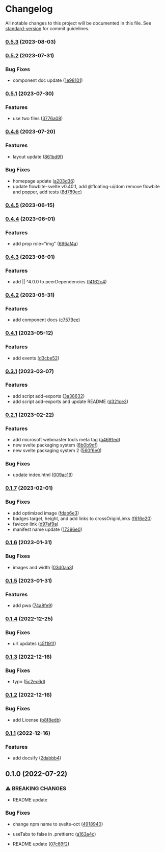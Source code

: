 # Changelog

All notable changes to this project will be documented in this file. See [standard-version](https://github.com/conventional-changelog/standard-version) for commit guidelines.

### [0.5.3](https://github.com/shinokada/svelte-oct/compare/v0.5.2...v0.5.3) (2023-08-03)

### [0.5.2](https://github.com/shinokada/svelte-oct/compare/v0.5.1...v0.5.2) (2023-07-31)

### Bug Fixes

- component doc update ([1e98101](https://github.com/shinokada/svelte-oct/commit/1e98101e82552639e32708b85c0ed2d23470237b))

### [0.5.1](https://github.com/shinokada/svelte-oct/compare/v0.4.6...v0.5.1) (2023-07-30)

### Features

- use two files ([3776a08](https://github.com/shinokada/svelte-oct/commit/3776a080531b71539151985784b8d5ea5f78d3ca))

### [0.4.6](https://github.com/shinokada/svelte-oct/compare/v0.4.5...v0.4.6) (2023-07-20)

### Features

- layout update ([861bd9f](https://github.com/shinokada/svelte-oct/commit/861bd9f32899faaa15e1d4b82e1cb4ffa6e4959a))

### Bug Fixes

- homepage update ([a203d36](https://github.com/shinokada/svelte-oct/commit/a203d360fe166ca38238c350a764fe4158a1a8a7))
- update flowbite-svelte v0.40.1, add @floating-ui/dom remove flowbite and popper, add tests ([8d789ec](https://github.com/shinokada/svelte-oct/commit/8d789ec919d2c4a4848e3b499c1a3c16267ac3f3))

### [0.4.5](https://github.com/shinokada/svelte-oct/compare/v0.4.4...v0.4.5) (2023-06-15)

### [0.4.4](https://github.com/shinokada/svelte-oct/compare/v0.4.3...v0.4.4) (2023-06-01)

### Features

- add prop role="img" ([696af4a](https://github.com/shinokada/svelte-oct/commit/696af4a1e7ba692dfbf5b4d065a8b2362c1e2d14))

### [0.4.3](https://github.com/shinokada/svelte-oct/compare/v0.4.2...v0.4.3) (2023-06-01)

### Features

- add || ^4.0.0 to peerDependencies ([f4162c4](https://github.com/shinokada/svelte-oct/commit/f4162c4173010abf70d40ecabca3a8caf83237fc))

### [0.4.2](https://github.com/shinokada/svelte-oct/compare/v0.4.1...v0.4.2) (2023-05-31)

### Features

- add component docs ([c7579ee](https://github.com/shinokada/svelte-oct/commit/c7579ee244061105a773d24c9c372f05b1e190c4))

### [0.4.1](https://github.com/shinokada/svelte-oct/compare/v0.3.1...v0.4.1) (2023-05-12)

### Features

- add events ([d3cbe52](https://github.com/shinokada/svelte-oct/commit/d3cbe524904dcb6e4457f679ca0db059a2c52ae9))

### [0.3.1](https://github.com/shinokada/svelte-oct/compare/v0.2.1...v0.3.1) (2023-03-07)

### Features

- add script add-exports ([3a38632](https://github.com/shinokada/svelte-oct/commit/3a38632ee4ef90c1ed46f68e2b31920358a54bab))
- add script add-exports and update README ([d321ce3](https://github.com/shinokada/svelte-oct/commit/d321ce3f625b1c8fb9ee59904d48def012309790))

### [0.2.1](https://github.com/shinokada/svelte-oct/compare/v0.1.7...v0.2.1) (2023-02-22)

### Features

- add microsoft webmaster tools meta tag ([a4691ed](https://github.com/shinokada/svelte-oct/commit/a4691ed825bcdf4fce27a1af5d3015f217767ef1))
- new svelte packaging system ([8b0b9df](https://github.com/shinokada/svelte-oct/commit/8b0b9df98cf09177b595b1dd3b348fa54c0b3fa7))
- new svelte packaging system 2 ([560f6e0](https://github.com/shinokada/svelte-oct/commit/560f6e0e954836f4a295770d4d7f72332f0e08df))

### Bug Fixes

- update index.html ([009ac19](https://github.com/shinokada/svelte-oct/commit/009ac1924fa4ef4c913fd041c81d1ba5967c7ef1))

### [0.1.7](https://github.com/shinokada/svelte-oct/compare/v0.1.6...v0.1.7) (2023-02-01)

### Bug Fixes

- add optimized image ([fdab6e3](https://github.com/shinokada/svelte-oct/commit/fdab6e3d02efe6f2abfe8acb3a8fe501358439e4))
- badges target, height, and add links to crossOriginLinks ([f616e20](https://github.com/shinokada/svelte-oct/commit/f616e20a1d95efd66709b0d9f98e729299471194))
- favicon link ([d97af9a](https://github.com/shinokada/svelte-oct/commit/d97af9a8325473b173fe34cddae557bc26af1490))
- manifest name update ([17396e0](https://github.com/shinokada/svelte-oct/commit/17396e03069bd04324d18b22d89ef388950f5b48))

### [0.1.6](https://github.com/shinokada/svelte-oct/compare/v0.1.5...v0.1.6) (2023-01-31)

### Bug Fixes

- images and width ([03d0aa3](https://github.com/shinokada/svelte-oct/commit/03d0aa3dde0459bd45550ba58efb8a64f45a8bb4))

### [0.1.5](https://github.com/shinokada/svelte-oct/compare/v0.1.4...v0.1.5) (2023-01-31)

### Features

- add pwa ([74a8fe9](https://github.com/shinokada/svelte-oct/commit/74a8fe9c740b099cd46b164a54afda2db019d93b))

### [0.1.4](https://github.com/shinokada/svelte-oct/compare/v0.1.3...v0.1.4) (2022-12-25)

### Bug Fixes

- url updates ([c5f1911](https://github.com/shinokada/svelte-oct/commit/c5f19114bb33fabb6c8b1f84ceceb9263c70648e))

### [0.1.3](https://github.com/shinokada/svelte-oct/compare/v0.1.2...v0.1.3) (2022-12-16)

### Bug Fixes

- typo ([5c2ec6d](https://github.com/shinokada/svelte-oct/commit/5c2ec6dd8e33f45101ef18616ef6d17d2c773f13))

### [0.1.2](https://github.com/shinokada/svelte-oct/compare/v0.1.1...v0.1.2) (2022-12-16)

### Bug Fixes

- add License ([b8f8edb](https://github.com/shinokada/svelte-oct/commit/b8f8edb90993abae40ae68847c8664ad7e55f81e))

### [0.1.1](https://github.com/shinokada/svelte-oct/compare/v0.1.0...v0.1.1) (2022-12-16)

### Features

- add docsify ([2dabbb4](https://github.com/shinokada/svelte-oct/commit/2dabbb4e2b00e4724cd5369519682274da76ae7c))

## 0.1.0 (2022-07-22)

### ⚠ BREAKING CHANGES

- README update

### Bug Fixes

- change npm name to svelte-oct ([4918940](https://github.com/shinokada/svelte-oct/commit/491894069883aa286ee39b07056c596a030138d3))
- useTabs to false in .prettierrc ([a163a4c](https://github.com/shinokada/svelte-oct/commit/a163a4cf50d512d69801f0571d7c331ee00844f7))

- README update ([07c89f2](https://github.com/shinokada/svelte-oct/commit/07c89f2d0cb95937b09c310d279ea196afe2e309))
